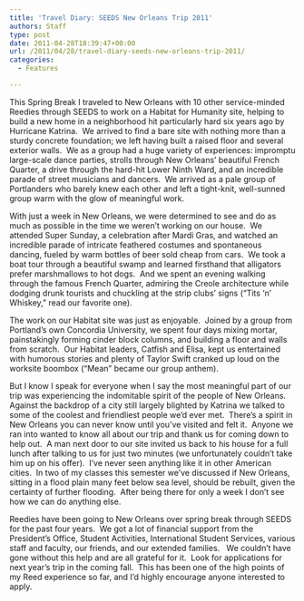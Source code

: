 ```yaml
---
title: 'Travel Diary: SEEDS New Orleans Trip 2011'
authors: Staff
type: post
date: 2011-04-28T18:39:47+00:00
url: /2011/04/28/travel-diary-seeds-new-orleans-trip-2011/
categories:
  - Features

---
```

This Spring Break I traveled to New Orleans with 10 other service-minded Reedies through SEEDS to work on a Habitat for Humanity site, helping to build a new home in a neighborhood hit particularly hard six years ago by Hurricane Katrina.  We arrived to find a bare site with nothing more than a sturdy concrete foundation; we left having built a raised floor and several exterior walls.  We as a group had a huge variety of experiences: impromptu large-scale dance parties, strolls through New Orleans’ beautiful French Quarter, a drive through the hard-hit Lower Ninth Ward, and an incredible parade of street musicians and dancers.  We arrived as a pale group of Portlanders who barely knew each other and left a tight-knit, well-sunned group warm with the glow of meaningful work.

With just a week in New Orleans, we were determined to see and do as much as possible in the time we weren’t working on our house.  We attended Super Sunday, a celebration after Mardi Gras, and watched an incredible parade of intricate feathered costumes and spontaneous dancing, fueled by warm bottles of beer sold cheap from cars.  We took a boat tour through a beautiful swamp and learned firsthand that alligators prefer marshmallows to hot dogs.  And we spent an evening walking through the famous French Quarter, admiring the Creole architecture while dodging drunk tourists and chuckling at the strip clubs’ signs (“Tits ‘n’ Whiskey,” read our favorite one).

The work on our Habitat site was just as enjoyable.  Joined by a group from Portland’s own Concordia University, we spent four days mixing mortar, painstakingly forming cinder block columns, and building a floor and walls from scratch.  Our Habitat leaders, Catfish and Elisa, kept us entertained with humorous stories and plenty of Taylor Swift cranked up loud on the worksite boombox (“Mean” became our group anthem).

But I know I speak for everyone when I say the most meaningful part of our trip was experiencing the indomitable spirit of the people of New Orleans.  Against the backdrop of a city still largely blighted by Katrina we talked to some of the coolest and friendliest people we’d ever met.  There’s a spirit in New Orleans you can never know until you’ve visited and felt it.  Anyone we ran into wanted to know all about our trip and thank us for coming down to help out.  A man next door to our site invited us back to his house for a full lunch after talking to us for just two minutes (we unfortunately couldn’t take him up on his offer).  I’ve never seen anything like it in other American cities.  In two of my classes this semester we’ve discussed if New Orleans, sitting in a flood plain many feet below sea level, should be rebuilt, given the certainty of further flooding.  After being there for only a week I don’t see how we can do anything else.

Reedies have been going to New Orleans over spring break through SEEDS for the past four years.  We got a lot of financial support from the President’s Office, Student Activities, International Student Services, various staff and faculty, our friends, and our extended families.   We couldn’t have gone without this help and are all grateful for it.  Look for applications for next year’s trip in the coming fall.  This has been one of the high points of my Reed experience so far, and I’d highly encourage anyone interested to apply.